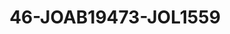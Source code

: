 ---
title: 46-JOAB19473-JOL1559
image: /v1543919832/viterbo/46-JOAB19473-JOL1559.jpg
brand: jolie
layout: vestito
---